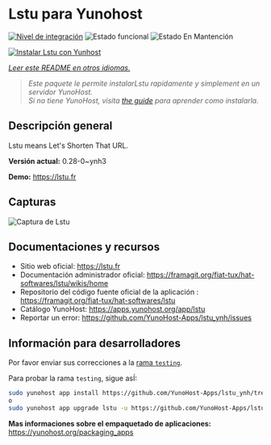 <!--
Este archivo README esta generado automaticamente<https://github.com/YunoHost/apps/tree/master/tools/readme_generator>
No se debe editar a mano.
-->

# Lstu para Yunohost

[![Nivel de integración](https://apps.yunohost.org/badge/integration/lstu)](https://ci-apps.yunohost.org/ci/apps/lstu/)
![Estado funcional](https://apps.yunohost.org/badge/state/lstu)
![Estado En Mantención](https://apps.yunohost.org/badge/maintained/lstu)

[![Instalar Lstu con Yunhost](https://install-app.yunohost.org/install-with-yunohost.svg)](https://install-app.yunohost.org/?app=lstu)

*[Leer este README en otros idiomas.](./ALL_README.md)*

> *Este paquete le permite instalarLstu rapidamente y simplement en un servidor YunoHost.*  
> *Si no tiene YunoHost, visita [the guide](https://yunohost.org/install) para aprender como instalarla.*

## Descripción general

Lstu means Let's Shorten That URL.


**Versión actual:** 0.28-0~ynh3

**Demo:** <https://lstu.fr>

## Capturas

![Captura de Lstu](./doc/screenshots/LSTU_screenshot.png)

## Documentaciones y recursos

- Sitio web oficial: <https://lstu.fr>
- Documentación administrador oficial: <https://framagit.org/fiat-tux/hat-softwares/lstu/wikis/home>
- Repositorio del código fuente oficial de la aplicación : <https://framagit.org/fiat-tux/hat-softwares/lstu>
- Catálogo YunoHost: <https://apps.yunohost.org/app/lstu>
- Reportar un error: <https://github.com/YunoHost-Apps/lstu_ynh/issues>

## Información para desarrolladores

Por favor enviar sus correcciones a la [rama `testing`](https://github.com/YunoHost-Apps/lstu_ynh/tree/testing).

Para probar la rama `testing`, sigue asÍ:

```bash
sudo yunohost app install https://github.com/YunoHost-Apps/lstu_ynh/tree/testing --debug
o
sudo yunohost app upgrade lstu -u https://github.com/YunoHost-Apps/lstu_ynh/tree/testing --debug
```

**Mas informaciones sobre el empaquetado de aplicaciones:** <https://yunohost.org/packaging_apps>
